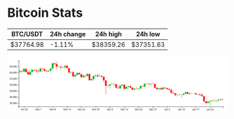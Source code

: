# Bitcoin Stats

BTC/USDT|24h change|24h high|24h low|
|---|---|---|---|
|$37764.98|-1.11%|$38359.26|$37351.63|

<img src="./chart.svg">

